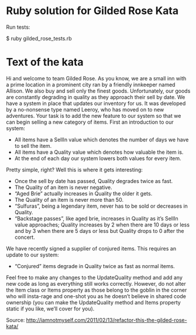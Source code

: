 # Ruby solution for Gilded Rose Kata

Run tests:

  $ ruby gilded_rose_tests.rb

  # Text of the kata

  Hi and welcome to team Gilded Rose. As you know, we are a small inn with a prime location in a prominent city ran by a friendly innkeeper named Allison. We also buy and sell only the finest goods. Unfortunately, our goods are constantly degrading in quality as they approach their sell by date. We have a system in place that updates our inventory for us. It was developed by a no-nonsense type named Leeroy, who has moved on to new adventures. Your task is to add the new feature to our system so that we can begin selling a new category of items. First an introduction to our system:

  * All items have a SellIn value which denotes the number of days we have to sell the item.
  * All items have a Quality value which denotes how valuable the item is.
  * At the end of each day our system lowers both values for every item.

  Pretty simple, right? Well this is where it gets interesting:

  * Once the sell by date has passed, Quality degrades twice as fast.
  * The Quality of an item is never negative.
  * “Aged Brie” actually increases in Quality the older it gets.
  * The Quality of an item is never more than 50.
  * “Sulfuras”, being a legendary item, never has to be sold or decreases in Quality.
  * “Backstage passes”, like aged brie, increases in Quality as it’s SellIn value approaches; Quality increases by 2 when there are 10 days or less and by 3 when there are 5 days or less but Quality drops to 0 after the concert.

  We have recently signed a supplier of conjured items. This requires an update to our system:

  * “Conjured” items degrade in Quality twice as fast as normal items.

  Feel free to make any changes to the UpdateQuality method and add any new code as long as everything still works correctly. However, do not alter the Item class or Items property as those belong to the goblin in the corner who will insta-rage and one-shot you as he doesn’t believe in shared code ownership (you can make the UpdateQuality method and Items property static if you like, we’ll cover for you).

  Source: http://iamnotmyself.com/2011/02/13/refactor-this-the-gilded-rose-kata/